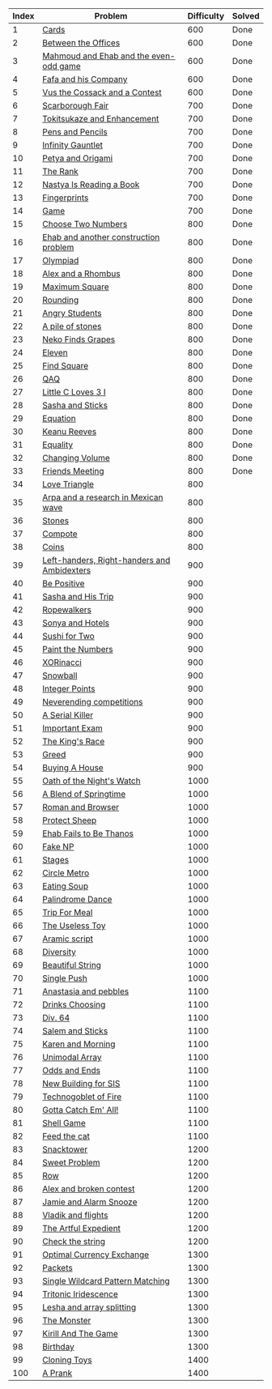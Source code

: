 | Index | Problem | Difficulty | Solved |
| --- | --- | --- | --- |
| 1 | [Cards](https://codeforces.com/problemset/problem/1220/A) | 600 | Done |
| 2 | [Between the Offices](https://codeforces.com/problemset/problem/867/A) | 600 | Done |
| 3 | [Mahmoud and Ehab and the even-odd game](https://codeforces.com/problemset/problem/959/A) | 600 | Done |
| 4 | [Fafa and his Company](https://codeforces.com/problemset/problem/935/A) | 600 | Done |
| 5 | [Vus the Cossack and a Contest](https://codeforces.com/problemset/problem/1186/A) | 600 | Done |
| 6 | [Scarborough Fair](https://codeforces.com/problemset/problem/897/A) | 700 | Done |
| 7 | [Tokitsukaze and Enhancement](https://codeforces.com/problemset/problem/1191/A) | 700 | Done |
| 8 | [Pens and Pencils](https://codeforces.com/problemset/problem/1244/A) | 700 | Done |
| 9 | [Infinity Gauntlet](https://codeforces.com/problemset/problem/987/A) | 700 | Done |
| 10 | [Petya and Origami](https://codeforces.com/problemset/problem/1080/A) | 700 | Done |
| 11 | [The Rank](https://codeforces.com/problemset/problem/1017/A) | 700 | Done |
| 12 | [Nastya Is Reading a Book](https://codeforces.com/problemset/problem/1136/A) | 700 | Done |
| 13 | [Fingerprints](https://codeforces.com/problemset/problem/994/A) | 700 | Done |
| 14 | [Game](https://codeforces.com/problemset/problem/984/A) | 700 | Done |
| 15 | [Choose Two Numbers](https://codeforces.com/problemset/problem/1206/A) | 800 | Done |
| 16 | [Ehab and another construction problem](https://codeforces.com/problemset/problem/1088/A) | 800 | Done |
| 17 | [Olympiad](https://codeforces.com/problemset/problem/937/A) | 800 | Done |
| 18 | [Alex and a Rhombus](https://codeforces.com/problemset/problem/1180/A) | 800 | Done |
| 19 | [Maximum Square](https://codeforces.com/problemset/problem/1243/A) | 800 | Done |
| 20 | [Rounding](https://codeforces.com/problemset/problem/898/A) | 800 | Done |
| 21 | [Angry Students](https://codeforces.com/problemset/problem/1287/A) | 800 | Done |
| 22 | [A pile of stones](https://codeforces.com/problemset/problem/1159/A) | 800 | Done |
| 23 | [Neko Finds Grapes](https://codeforces.com/problemset/problem/1152/A) | 800 | Done |
| 24 | [Eleven](https://codeforces.com/problemset/problem/918/A) | 800 | Done |
| 25 | [Find Square](https://codeforces.com/problemset/problem/1028/A) | 800 | Done |
| 26 | [QAQ](https://codeforces.com/problemset/problem/894/A) | 800 | Done |
| 27 | [Little C Loves 3 I](https://codeforces.com/problemset/problem/1047/A) | 800 | Done |
| 28 | [Sasha and Sticks](https://codeforces.com/problemset/problem/832/A) | 800 | Done |
| 29 | [Equation](https://codeforces.com/problemset/problem/1269/A) | 800 | Done |
| 30 | [Keanu Reeves](https://codeforces.com/problemset/problem/1189/A) | 800 | Done |
| 31 | [Equality](https://codeforces.com/problemset/problem/1038/A) | 800 | Done |
| 32 | [Changing Volume](https://codeforces.com/problemset/problem/1255/A) | 800 | Done |
| 33 | [Friends Meeting](https://codeforces.com/problemset/problem/931/A) | 800 | Done |
| 34 | [Love Triangle](https://codeforces.com/problemset/problem/939/A) | 800 |  |
| 35 | [Arpa and a research in Mexican wave](https://codeforces.com/problemset/problem/851/A) | 800 |  |
| 36 | [Stones](https://codeforces.com/problemset/problem/1236/A) | 800 |  |
| 37 | [Compote](https://codeforces.com/problemset/problem/746/A) | 800 |  |
| 38 | [Coins](https://codeforces.com/problemset/problem/1061/A) | 800 |  |
| 39 | [Left-handers, Right-handers and Ambidexters](https://codeforces.com/problemset/problem/950/A) | 900 |  |
| 40 | [Be Positive](https://codeforces.com/problemset/problem/1130/A) | 900 |  |
| 41 | [Sasha and His Trip](https://codeforces.com/problemset/problem/1113/A) | 900 |  |
| 42 | [Ropewalkers](https://codeforces.com/problemset/problem/1185/A) | 900 |  |
| 43 | [Sonya and Hotels](https://codeforces.com/problemset/problem/1004/A) | 900 |  |
| 44 | [Sushi for Two](https://codeforces.com/problemset/problem/1138/A) | 900 |  |
| 45 | [Paint the Numbers](https://codeforces.com/problemset/problem/1209/A) | 900 |  |
| 46 | [XORinacci](https://codeforces.com/problemset/problem/1208/A) | 900 |  |
| 47 | [Snowball](https://codeforces.com/problemset/problem/1099/A) | 900 |  |
| 48 | [Integer Points](https://codeforces.com/problemset/problem/1248/A) | 900 |  |
| 49 | [Neverending competitions](https://codeforces.com/problemset/problem/765/A) | 900 |  |
| 50 | [A Serial Killer](https://codeforces.com/problemset/problem/776/A) | 900 |  |
| 51 | [Important Exam](https://codeforces.com/problemset/problem/1201/A) | 900 |  |
| 52 | [The King's Race](https://codeforces.com/problemset/problem/1075/A) | 900 |  |
| 53 | [Greed](https://codeforces.com/problemset/problem/892/A) | 900 |  |
| 54 | [Buying A House](https://codeforces.com/problemset/problem/796/A) | 900 |  |
| 55 | [Oath of the Night's Watch](https://codeforces.com/problemset/problem/768/A) | 1000 |  |
| 56 | [A Blend of Springtime](https://codeforces.com/problemset/problem/989/A) | 1000 |  |
| 57 | [Roman and Browser](https://codeforces.com/problemset/problem/1100/A) | 1000 |  |
| 58 | [Protect Sheep](https://codeforces.com/problemset/problem/948/A) | 1000 |  |
| 59 | [Ehab Fails to Be Thanos](https://codeforces.com/problemset/problem/1174/A) | 1000 |  |
| 60 | [Fake NP](https://codeforces.com/problemset/problem/805/A) | 1000 |  |
| 61 | [Stages](https://codeforces.com/problemset/problem/1011/A) | 1000 |  |
| 62 | [Circle Metro](https://codeforces.com/problemset/problem/1169/A) | 1000 |  |
| 63 | [Eating Soup](https://codeforces.com/problemset/problem/1163/A) | 1000 |  |
| 64 | [Palindrome Dance](https://codeforces.com/problemset/problem/1040/A) | 1000 |  |
| 65 | [Trip For Meal](https://codeforces.com/problemset/problem/876/A) | 1000 |  |
| 66 | [The Useless Toy](https://codeforces.com/problemset/problem/834/A) | 1000 |  |
| 67 | [Aramic script](https://codeforces.com/problemset/problem/975/A) | 1000 |  |
| 68 | [Diversity](https://codeforces.com/problemset/problem/844/A) | 1000 |  |
| 69 | [Beautiful String](https://codeforces.com/problemset/problem/1265/A) | 1000 |  |
| 70 | [Single Push](https://codeforces.com/problemset/problem/1253/A) | 1000 |  |
| 71 | [Anastasia and pebbles](https://codeforces.com/problemset/problem/789/A) | 1100 |  |
| 72 | [Drinks Choosing](https://codeforces.com/problemset/problem/1195/A) | 1100 |  |
| 73 | [Div. 64](https://codeforces.com/problemset/problem/887/A) | 1100 |  |
| 74 | [Salem and Sticks ](https://codeforces.com/problemset/problem/1105/A) | 1100 |  |
| 75 | [Karen and Morning](https://codeforces.com/problemset/problem/816/A) | 1100 |  |
| 76 | [Unimodal Array](https://codeforces.com/problemset/problem/831/A) | 1100 |  |
| 77 | [Odds and Ends](https://codeforces.com/problemset/problem/849/A) | 1100 |  |
| 78 | [New Building for SIS](https://codeforces.com/problemset/problem/1020/A) | 1100 |  |
| 79 | [Technogoblet of Fire](https://codeforces.com/problemset/problem/1121/A) | 1100 |  |
| 80 | [Gotta Catch Em' All!](https://codeforces.com/problemset/problem/757/A) | 1100 |  |
| 81 | [Shell Game](https://codeforces.com/problemset/problem/777/A) | 1100 |  |
| 82 | [Feed the cat](https://codeforces.com/problemset/problem/955/A) | 1100 |  |
| 83 | [Snacktower](https://codeforces.com/problemset/problem/767/A) | 1200 |  |
| 84 | [Sweet Problem](https://codeforces.com/problemset/problem/1263/A) | 1200 |  |
| 85 | [Row](https://codeforces.com/problemset/problem/982/A) | 1200 |  |
| 86 | [Alex and broken contest](https://codeforces.com/problemset/problem/877/A) | 1200 |  |
| 87 | [Jamie and Alarm Snooze](https://codeforces.com/problemset/problem/916/A) | 1200 |  |
| 88 | [Vladik and flights](https://codeforces.com/problemset/problem/743/A) | 1200 |  |
| 89 | [The Artful Expedient](https://codeforces.com/problemset/problem/869/A) | 1200 |  |
| 90 | [Check the string](https://codeforces.com/problemset/problem/960/A) | 1200 |  |
| 91 | [Optimal Currency Exchange](https://codeforces.com/problemset/problem/1214/A) | 1300 |  |
| 92 | [Packets](https://codeforces.com/problemset/problem/1037/A) | 1300 |  |
| 93 | [Single Wildcard Pattern Matching](https://codeforces.com/problemset/problem/1023/A) | 1300 |  |
| 94 | [Tritonic Iridescence](https://codeforces.com/problemset/problem/957/A) | 1300 |  |
| 95 | [Lesha and array splitting](https://codeforces.com/problemset/problem/754/A) | 1300 |  |
| 96 | [The Monster](https://codeforces.com/problemset/problem/787/A) | 1300 |  |
| 97 | [Kirill And The Game](https://codeforces.com/problemset/problem/842/A) | 1300 |  |
| 98 | [Birthday](https://codeforces.com/problemset/problem/1068/A) | 1300 |  |
| 99 | [Cloning Toys](https://codeforces.com/problemset/problem/922/A) | 1400 |  |
| 100 | [A Prank](https://codeforces.com/problemset/problem/1062/A) | 1400 |  |

